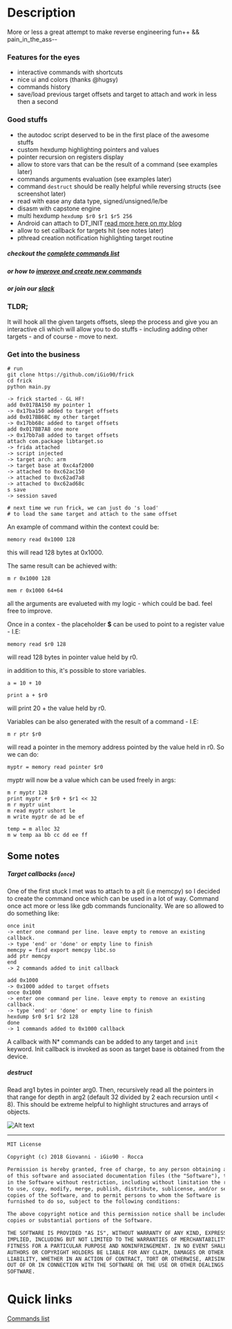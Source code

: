 <!-- TITLE: frick -->
<!-- SUBTITLE: frick is a kick ass frida cli for reverse engineer inspired by the epic GDB init gef by @hugsy, with commands design similar to uDdbg. -->

# Description
More or less a great attempt to make reverse engineering fun++ && pain_in_the_ass--

### Features for the eyes
* interactive commands with shortcuts 
* nice ui and colors (thanks @hugsy)
* commands history
* save/load previous target offsets and target to attach and work in less then a second

### Good stuffs
* the autodoc script deserved to be in the first place of the awesome stuffs
* custom hexdump highlighting pointers and values
* pointer recursion on registers display
* allow to store vars that can be the result of a command (see examples later)
* commands arguments evaluation (see examples later)
* command ``destruct`` should be really helpful while reversing structs (see screenshot later)
* read with ease any data type, signed/unsigned/le/be
* disasm with capstone engine
* multi hexdump ```hexdump $r0 $r1 $r5 256```
* Android can attach to DT_INIT [read more here on my blog](http://www.giovanni-rocca.com/giving-yourself-a-window-to-debug-a-shared-library-before-dt_init-with-frida-on-android/)
* allow to set callback for targets hit (see notes later)
* pthread creation notification highlighting target routine

##### checkout the [complete commands list](./COMMANDS.md)
##### or how to [improve and create new commands](./EXTENDING.md)
##### or join our [slack](https://join.slack.com/t/resecret/shared_invite/enQtMzc1NTg4MzE3NjA1LTlkNzYxNTIwYTc2ZTYyOWY1MTQ1NzBiN2ZhYjQwYmY0ZmRhODQ0NDE3NmRmZjFiMmE1MDYwNWJlNDVjZDcwNGE)


### TLDR;
It will hook all the given targets offsets, sleep the process and give you an interactive cli
which will allow you to do stuffs - including adding other targets - and of course - move to next.

### Get into the business

```
# run 
git clone https://github.com/iGio90/frick
cd frick
python main.py
```

```
-> frick started - GL HF!
add 0x017BA150 my pointer 1
-> 0x17ba150 added to target offsets
add 0x017BB68C my other target
-> 0x17bb68c added to target offsets
add 0x017BB7A8 one more
-> 0x17bb7a8 added to target offsets
attach com.package libtarget.so
-> frida attached
-> script injected
-> target arch: arm
-> target base at 0xc4af2000
-> attached to 0xc62ac150
-> attached to 0xc62ad7a8
-> attached to 0xc62ad68c
s save
-> session saved

# next time we run frick, we can just do 's load' 
# to load the same target and attach to the same offset
```

An example of command within the context could be:

``memory read 0x1000 128``

this will read 128 bytes at 0x1000.

The same result can be achieved with:

``m r 0x1000 128``

``mem r 0x1000 64+64``

all the arguments are evalueted with my logic - which could be bad. feel free to improve.

Once in a contex - the placeholder **$** can be used to point to a register value - I.E:

``memory read $r0 128``

will read 128 bytes in pointer value held by r0.

in addition to this, it's possible to store variables.

``a = 10 + 10``

``print a + $r0``

will print 20 + the value held by r0.

Variables can be also generated with the result of a command - I.E:

``m r ptr $r0``

will read a pointer in the memory address pointed by the value held in r0. So we can do:

``myptr = memory read pointer $r0``

myptr will now be a value which can be used freely in args:

```
m r myptr 128
print myptr + $r0 + $r1 << 32
m r myptr uint
m read myptr ushort le
m write myptr de ad be ef

temp = m alloc 32
m w temp aa bb cc dd ee ff
```

## Some notes

##### Target callbacks (``once``)

One of the first stuck I met was to attach to a plt (i.e memcpy) so I decided to create the command once which can be used in a lot of way.
Command once act more or less like gdb commands funcionality. We are so allowed to do something like:

```
once init
-> enter one command per line. leave empty to remove an existing callback.
-> type 'end' or 'done' or empty line to finish
memcpy = find export memcpy libc.so
add ptr memcpy
end
-> 2 commands added to init callback

add 0x1000
-> 0x1000 added to target offsets
once 0x1000
-> enter one command per line. leave empty to remove an existing callback.
-> type 'end' or 'done' or empty line to finish
hexdump $r0 $r1 $r2 128
done
-> 1 commands added to 0x1000 callback
```

A callback with N* commands can be added to any target and ``init`` keyword. Init callback is invoked as soon as target base is obtained from the device.

##### destruct

Read arg1 bytes in pointer arg0. Then, recursively read all the pointers in that range for depth in arg2 (default 32 divided by 2 each recursion until < 8).
This should be extreme helpful to highlight structures and arrays of objects.

![Alt text](https://image.ibb.co/iaOgQJ/Schermata_2018_06_17_alle_23_23_06.png "frick")

---
```markdown
MIT License

Copyright (c) 2018 Giovanni - iGio90 - Rocca

Permission is hereby granted, free of charge, to any person obtaining a copy
of this software and associated documentation files (the "Software"), to deal
in the Software without restriction, including without limitation the rights
to use, copy, modify, merge, publish, distribute, sublicense, and/or sell
copies of the Software, and to permit persons to whom the Software is
furnished to do so, subject to the following conditions:

The above copyright notice and this permission notice shall be included in all
copies or substantial portions of the Software.

THE SOFTWARE IS PROVIDED "AS IS", WITHOUT WARRANTY OF ANY KIND, EXPRESS OR
IMPLIED, INCLUDING BUT NOT LIMITED TO THE WARRANTIES OF MERCHANTABILITY,
FITNESS FOR A PARTICULAR PURPOSE AND NONINFRINGEMENT. IN NO EVENT SHALL THE
AUTHORS OR COPYRIGHT HOLDERS BE LIABLE FOR ANY CLAIM, DAMAGES OR OTHER
LIABILITY, WHETHER IN AN ACTION OF CONTRACT, TORT OR OTHERWISE, ARISING FROM,
OUT OF OR IN CONNECTION WITH THE SOFTWARE OR THE USE OR OTHER DEALINGS IN THE
SOFTWARE.
```
# Quick links
<a href="/frick/commands">Commands list</a>